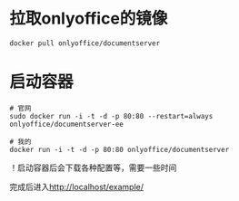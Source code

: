 # 拉取onlyoffice的镜像

```
docker pull onlyoffice/documentserver
```

# 启动容器

```
# 官网
sudo docker run -i -t -d -p 80:80 --restart=always onlyoffice/documentserver-ee
```

```
# 我的
docker run -i -t -d -p 80:80 onlyoffice/documentserver
```

！启动容器后会下载各种配置等，需要一些时间

完成后进入[http://localhost/example/](http://localhost:1234/example/)